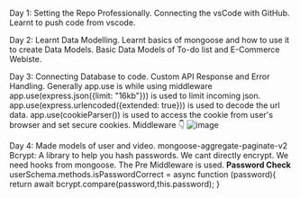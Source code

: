 Day 1: 
  Setting the Repo Professionally.
  Connecting the vsCode with GitHub.
  Learnt to push code from vscode.

Day 2:
  Learnt Data Modelling.
  Learnt basics of mongoose and how to use it to create Data Models.
  Basic Data Models of To-do list and E-Commerce Webiste.

Day 3:
  Connecting Database to code.
  Custom API Response and Error Handling.
  Generally app.use is while using middleware
  app.use(express.json({limit: "16kb"})) is used to limit incoming json.
  app.use(express.urlencoded({extended: true})) is used to decode the url data.
  app.use(cookieParser()) is used to access the cookie from user's browser and set secure cookies.
  Middleware 👇
 ![image](https://github.com/RedSkull5143/backend/assets/94903856/e8761bd9-4491-4c68-ae30-91df2ee23841)

Day 4:
  Made models of user and video.
  mongoose-aggregate-paginate-v2
  Bcrypt: A library to help you hash passwords.
  We cant directly encrypt. We need hooks from mongoose. The Pre Middleware is used.
  **Password Check**
  userSchema.methods.isPasswordCorrect = async function (password){
    return await bcrypt.compare(password,this.password);
  } 
